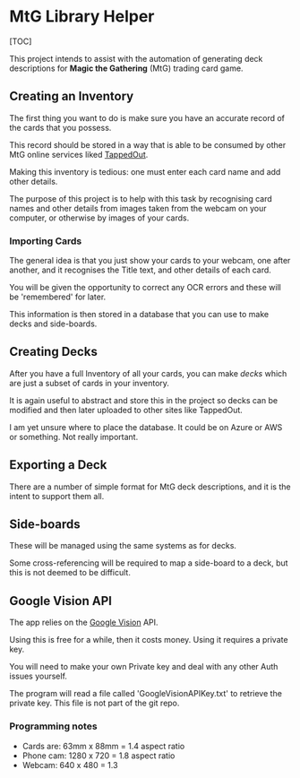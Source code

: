 # MtG Library Helper

[TOC]

This project intends to assist with the automation of generating deck descriptions for **Magic the Gathering** (MtG) trading card game.

## Creating an Inventory

The first thing you want to do is make sure you have an accurate record of the cards that you possess.

This record should be stored in a way that is able to be consumed by other MtG online services liked [TappedOut](http://www.tappedout.com).

Making this inventory is tedious: one must enter each card name and add other details.

The purpose of this project is to help with this task by recognising card names and other details from images taken from the webcam on your computer, or otherwise by images of your cards.

### Importing Cards

The general idea is that you just show your cards to your webcam, one after another, and it recognises the Title text, and other details of each card.

You will be given the opportunity to correct any OCR errors and these will be 'remembered' for later.

This information is then stored in a database that you can use to make decks and side-boards.

## Creating Decks

After you have a full Inventory of all your cards, you can make *decks* which are just a subset of cards in your inventory.

It is again useful to abstract and store this in the project so decks can be modified and then later uploaded to other sites like TappedOut.

I am yet unsure where to place the database. It could be on Azure or AWS or something. Not really important.

## Exporting a Deck

There are a number of simple format for MtG deck descriptions, and it is the intent to support them all.

## Side-boards

These will be managed using the same systems as for decks.

Some cross-referencing will be required to map a side-board to a deck, but this is not deemed to be difficult.

## Google Vision API

The app relies on the [Google Vision](https://cloud.google.com/vision/) API. 

Using this is free for a while, then it costs money. Using it requires a private key.

You will need to make your own Private key and deal with any other Auth issues yourself.

The program will read a file called 'GoogleVisionAPIKey.txt' to retrieve the private key. This file is not part of the git repo.

### Programming notes

* Cards are:   63mm x 88mm = 1.4 aspect ratio
* Phone cam:   1280 x 720 = 1.8 aspect ratio
* Webcam:      640 x 480 = 1.3


